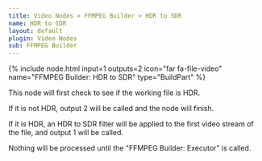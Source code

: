 ```yaml
---
title: Video Nodes > FFMPEG Builder > HDR to SDR
name: HDR to SDR
layout: default
plugin: Video Nodes
sub: FFMPEG Builder
---
```


{% include node.html input=1 outputs=2 icon="far fa-file-video" name="FFMPEG Builder: HDR to SDR" type="BuildPart" %}

This node will first check to see if the working file is HDR.

If it is not HDR, output 2 will be called and the node will finish.

If it is HDR, an HDR to SDR filter will be applied to the first video stream of the file, and output 1 will be called.

Nothing will be processed until the "FFMPEG Builder: Executor" is called.